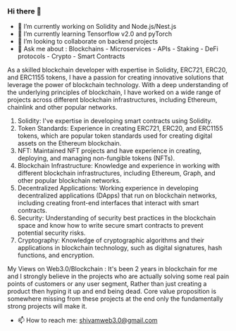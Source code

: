 ### Hi there 👋 
- 🔭 I’m currently working on Solidity and Node.js/Nest.js
- 🌱 I’m currently learning Tensorflow v2.0 and pyTorch
- 👯 I’m looking to collaborate on backend projects
- 💬 Ask me about : Blockchains - Microservices - APIs - Staking - DeFi protocols - Crypto - Smart Contracts

As a skilled blockchain developer with expertise in Solidity, ERC721, ERC20, and ERC1155 tokens, I have a passion for creating innovative solutions that leverage the power of blockchain technology. With a deep understanding of the underlying principles of blockchain, I have worked on a wide range of projects across different blockchain infrastructures, including Ethereum, chainlink and other popular networks.

1) Solidity: I've expertise in developing smart contracts using Solidity.
2) Token Standards: Experience in creating ERC721, ERC20, and ERC1155 tokens, which are popular token standards used for creating digital assets on the Ethereum blockchain.
3) NFT: Maintained NFT projects and have experience in creating, deploying, and managing non-fungible tokens (NFTs).
4) Blockchain Infrastructure: Knowledge and experience in working with different blockchain infrastructures, including Ethereum, Graph, and other popular blockchain networks.
5) Decentralized Applications: Working experience in developing decentralized applications (DApps) that run on blockchain networks, including creating front-end interfaces that interact with smart contracts.
6) Security: Understanding of security best practices in the blockchain space and know how to write secure smart contracts to prevent potential security risks.
7) Cryptography: Knowledge of cryptographic algorithms and their applications in blockchain technology, such as digital signatures, hash functions, and encryption.

My Views on Web3.0/Blockchain : It's been 2 years in blockchain for me and I strongly believe in the projects who are actually solving some real pain points of customers or any user segment, Rather than just creating a product then hyping it up and end being dead. Core value proposition is somewhere missing from these projects at the end only the fundamentally strong projects will make it.

- 📫 How to reach me: shivamweb3.0@gmail.com

<!--
**shivadxt/shivadxt** is a ✨ _special_ ✨ repository because its `README.md` (this file) appears on your GitHub profile.

Here are some ideas to get you started:

